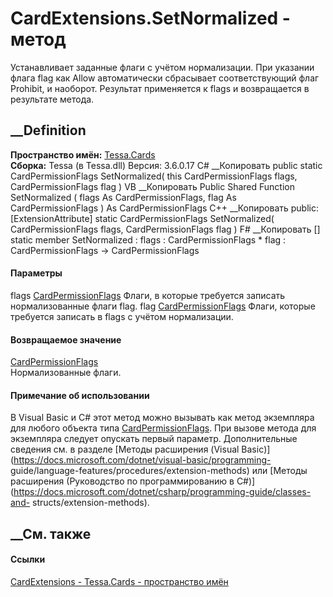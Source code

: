 # CardExtensions.SetNormalized - метод
Устанавливает заданные флаги с учётом нормализации. При указании флага flag
как Allow автоматически сбрасывает соответствующий флаг Prohibit, и наоборот.
Результат применяется к flags и возвращается в результате метода.
## __Definition
 **Пространство имён:** [Tessa.Cards](N_Tessa_Cards.htm)  
 **Сборка:** Tessa (в Tessa.dll) Версия: 3.6.0.17
C# __Копировать
     public static CardPermissionFlags SetNormalized(
    	this CardPermissionFlags flags,
    	CardPermissionFlags flag
    )
VB __Копировать
    <ExtensionAttribute>
    Public Shared Function SetNormalized ( 
    	flags As CardPermissionFlags,
    	flag As CardPermissionFlags
    ) As CardPermissionFlags
C++ __Копировать
     public:
    [ExtensionAttribute]
    static CardPermissionFlags SetNormalized(
    	CardPermissionFlags flags, 
    	CardPermissionFlags flag
    )
F# __Копировать
     [<ExtensionAttribute>]
    static member SetNormalized : 
            flags : CardPermissionFlags * 
            flag : CardPermissionFlags -> CardPermissionFlags 
#### Параметры
flags [CardPermissionFlags](T_Tessa_Cards_CardPermissionFlags.htm)
    Флаги, в которые требуется записать нормализованные флаги flag.
flag [CardPermissionFlags](T_Tessa_Cards_CardPermissionFlags.htm)
    Флаги, которые требуется записать в flags с учётом нормализации.
#### Возвращаемое значение
[CardPermissionFlags](T_Tessa_Cards_CardPermissionFlags.htm)  
Нормализованные флаги.
#### Примечание об использовании
В Visual Basic и C# этот метод можно вызывать как метод экземпляра для любого
объекта типа [CardPermissionFlags](T_Tessa_Cards_CardPermissionFlags.htm). При
вызове метода для экземпляра следует опускать первый параметр. Дополнительные
сведения см. в разделе [Методы расширения (Visual
Basic)](https://docs.microsoft.com/dotnet/visual-basic/programming-
guide/language-features/procedures/extension-methods) или [Методы расширения
(Руководство по программированию в
C#)](https://docs.microsoft.com/dotnet/csharp/programming-guide/classes-and-
structs/extension-methods).
##  __См. также
#### Ссылки
[CardExtensions - ](T_Tessa_Cards_CardExtensions.htm)
[Tessa.Cards - пространство имён](N_Tessa_Cards.htm)
